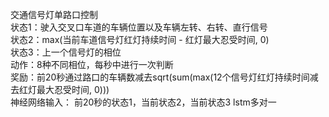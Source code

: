交通信号灯单路口控制<br>
状态1：驶入交叉口车道的车辆位置以及车辆左转、右转、直行信号<br>
状态2：max(当前车道信号灯红灯持续时间 - 红灯最大忍受时间, 0)<br>
状态3：上一个信号灯的相位<br>
动作：8种不同相位，每秒中进行一次判断<br>
奖励：前20秒通过路口的车辆数减去sqrt(sum(max(12个信号灯红灯持续时间减去红灯最大忍受时间, 0)))<br>
神经网络输入： 前20秒的状态1，当前状态2，当前状态3  lstm多对一<br>
